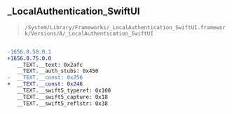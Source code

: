 ## _LocalAuthentication_SwiftUI

> `/System/Library/Frameworks/_LocalAuthentication_SwiftUI.framework/Versions/A/_LocalAuthentication_SwiftUI`

```diff

-1656.0.58.0.1
+1656.0.75.0.0
   __TEXT.__text: 0x2afc
   __TEXT.__auth_stubs: 0x450
-  __TEXT.__const: 0x256
+  __TEXT.__const: 0x246
   __TEXT.__swift5_typeref: 0x100
   __TEXT.__swift5_capture: 0x18
   __TEXT.__swift5_reflstr: 0x38

```
